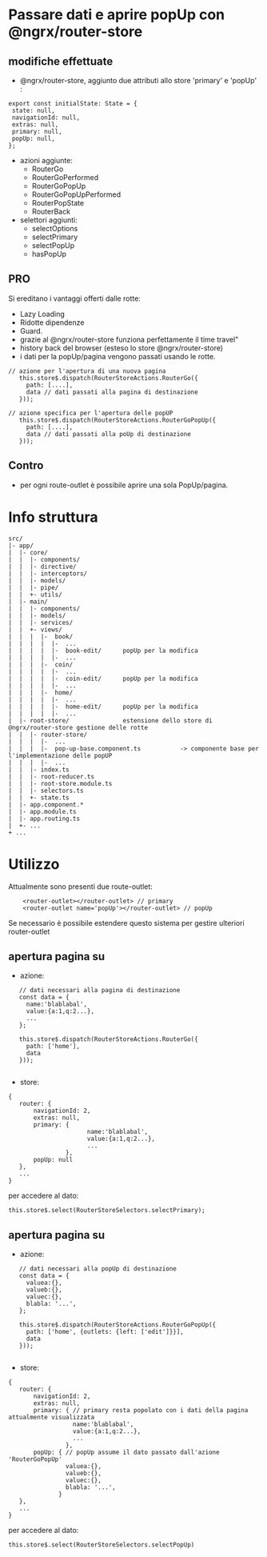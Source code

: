 # Passare dati e aprire popUp con @ngrx/router-store

## modifiche effettuate
 - @ngrx/router-store, aggiunto due attributi allo store 'primary' e 'popUp' :
 ````
export const initialState: State = {
  state: null,
  navigationId: null,
  extras: null,
  primary: null,
  popUp: null,
};

````
 - azioni aggiunte:
    - RouterGo
    - RouterGoPerformed
    - RouterGoPopUp
    - RouterGoPopUpPerformed
    - RouterPopState 
    - RouterBack
 - selettori aggiunti:
    - selectOptions
    - selectPrimary
    - selectPopUp
    - hasPopUp
 
 ## PRO
 Si ereditano i vantaggi offerti dalle rotte:
 - Lazy Loading
 - Ridotte dipendenze
 - Guard.
 - grazie al @ngrx/router-store funziona perfettamente il time travel"
 - history back del browser (esteso lo store @ngrx/router-store)
 - i dati per la popUp/pagina vengono passati usando le rotte. 
 ```
// azione per l'apertura di una nuova pagina
    this.store$.dispatch(RouterStoreActions.RouterGo({
      path: [....],
      data // dati passati alla pagina di destinazione
    }));

// azione specifica per l'apertura delle popUP
    this.store$.dispatch(RouterStoreActions.RouterGoPopUp({
      path: [....],
      data // dati passati alla poUp di destinazione
    }));
```
 
 ## Contro
 - per ogni route-outlet è possibile aprire una sola PopUp/pagina. 
        
 
# Info struttura
```
src/                            
|- app/                         
|  |- core/                     
|  |  |- components/
|  |  |- directive/
|  |  |- interceptors/
|  |  |- models/
|  |  |- pipe/
|  |  +- utils/
|  |- main/                     
|  |  |- components/
|  |  |- models/
|  |  |- services/
|  |  +- views/
|  |  |  |-  book/
|  |  |  |  |-  ...
|  |  |  |  |-  book-edit/      popUp per la modifica
|  |  |  |  |-  ...
|  |  |  |-  coin/
|  |  |  |  |-  ...
|  |  |  |  |-  coin-edit/      popUp per la modifica
|  |  |  |  |-  ...
|  |  |  |-  home/
|  |  |  |  |-  ...
|  |  |  |  |-  home-edit/      popUp per la modifica
|  |  |  |  |-  ...
|  |- root-store/               estensione dello store di @ngrx/router-store gestione delle rotte
|  |  |- router-store/     
|  |  |  |-  ...
|  |  |  |-  pop-up-base.component.ts           -> componente base per l'implementazione delle popUP
|  |  |  |-  ...
|  |  |- index.ts
|  |  |- root-reducer.ts
|  |  |- root-store.module.ts
|  |  |- selectors.ts
|  |  +- state.ts
|  |- app.component.*           
|  |- app.module.ts             
|  |- app.routing.ts            
|  +- ...                       
+ ...
```

# Utilizzo

Attualmente sono presenti due route-outlet:
````
    <router-outlet></router-outlet> // primary  
    <router-outlet name='popUp'></router-outlet> // popUp
````
Se necessario è possibile estendere questo sistema per gestire ulteriori router-outlet

## apertura pagina su <router-outlet>
 
 - azione:  
 ````
    // dati necessari alla pagina di destinazione
    const data = {
      name:'blablabal',
      value:{a:1,q:2...},
      ...
    };

    this.store$.dispatch(RouterStoreActions.RouterGo({
      path: ['home'],
      data
    }));
    
 ````

 - store:
 ````
{
    router: {
        navigationId: 2,
        extras: null,
        primary: {
                       name:'blablabal',
                       value:{a:1,q:2...},
                       ...
                 },
        popUp: null
    },
    ...
}
````

per accedere al dato:

````
this.store$.select(RouterStoreSelectors.selectPrimary);
````

## apertura pagina su <router-outlet name='popUp'>

 - azione:  
 ````
    // dati necessari alla popUp di destinazione
    const data = {
      valuea:{},
      valueb:{},
      valuec:{},
      blabla: '...', 
    };

    this.store$.dispatch(RouterStoreActions.RouterGoPopUp({
      path: ['home', {outlets: {left: ['edit']}}],
      data 
    }));
    
 ````
 - store:
 ````
{
    router: {
        navigationId: 2,
        extras: null,
        primary: { // primary resta popolato con i dati della pagina attualmente visualizzata
                   name:'blablabal',
                   value:{a:1,q:2...},
                   ...
                 },
        popUp: { // popUp assume il dato passato dall'azione 'RouterGoPopUp'
                 valuea:{},
                 valueb:{},
                 valuec:{},
                 blabla: '...', 
               }
    },
    ...
}
````

per accedere al dato:
````
this.store$.select(RouterStoreSelectors.selectPopUp)
````


